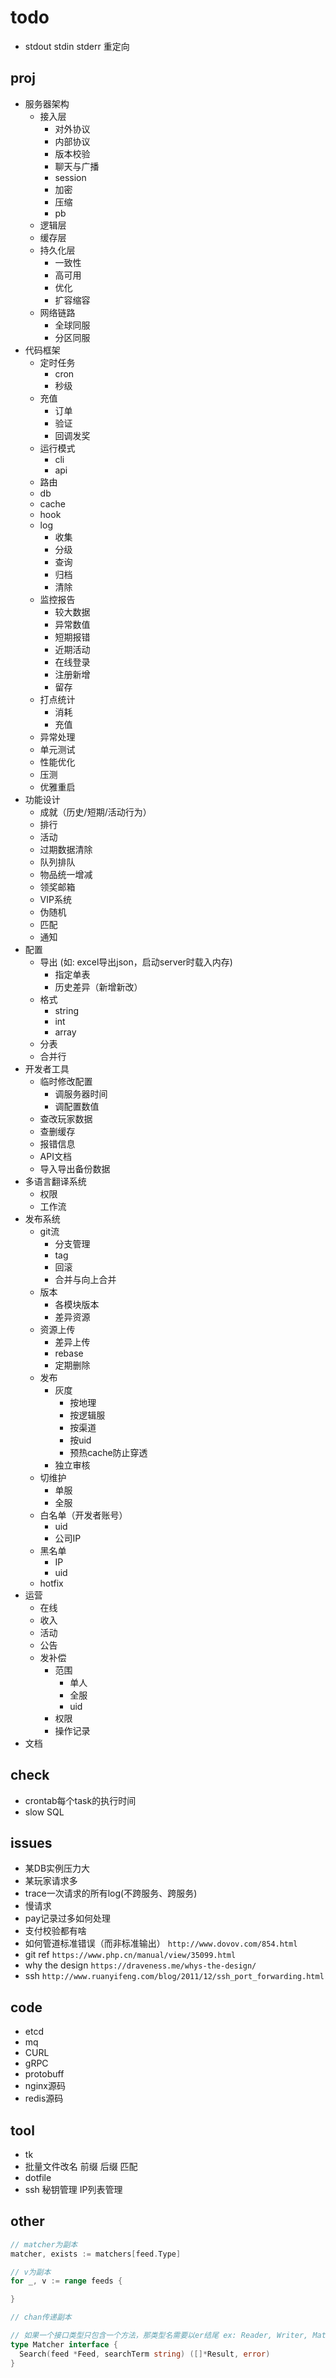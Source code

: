 # todo

- stdout stdin stderr 重定向

## proj

- 服务器架构
  - 接入层
    - 对外协议
    - 内部协议
    - 版本校验
    - 聊天与广播
    - session
    - 加密
    - 压缩
    - pb
  - 逻辑层
  - 缓存层
  - 持久化层
    - 一致性
    - 高可用
    - 优化
    - 扩容缩容
  - 网络链路
    - 全球同服
    - 分区同服
- 代码框架
  - 定时任务
    - cron
    - 秒级
  - 充值
    - 订单
    - 验证
    - 回调发奖
  - 运行模式
    - cli
    - api
  - 路由
  - db
  - cache
  - hook
  - log
    - 收集
    - 分级
    - 查询
    - 归档
    - 清除
  - 监控报告
    - 较大数据
    - 异常数值
    - 短期报错
    - 近期活动
    - 在线登录
    - 注册新增
    - 留存
  - 打点统计
    - 消耗
    - 充值
  - 异常处理
  - 单元测试
  - 性能优化
  - 压测
  - 优雅重启
- 功能设计
  - 成就（历史/短期/活动行为）
  - 排行
  - 活动
  - 过期数据清除
  - 队列排队
  - 物品统一增减
  - 领奖邮箱
  - VIP系统
  - 伪随机
  - 匹配
  - 通知
- 配置
  - 导出 (如: excel导出json，启动server时载入内存)
    - 指定单表
    - 历史差异（新增新改）
  - 格式
    - string
    - int
    - array
  - 分表
  - 合并行
- 开发者工具
  - 临时修改配置
    - 调服务器时间
    - 调配置数值
  - 查改玩家数据
  - 查删缓存
  - 报错信息
  - API文档
  - 导入导出备份数据
- 多语言翻译系统
  - 权限
  - 工作流
- 发布系统
  - git流
    - 分支管理
    - tag
    - 回滚
    - 合并与向上合并
  - 版本
    - 各模块版本
    - 差异资源
  - 资源上传
    - 差异上传
    - rebase
    - 定期删除
  - 发布
    - 灰度
      - 按地理
      - 按逻辑服
      - 按渠道
      - 按uid
      - 预热cache防止穿透
    - 独立审核
  - 切维护
    - 单服
    - 全服
  - 白名单（开发者账号）
    - uid
    - 公司IP
  - 黑名单
    - IP
    - uid
  - hotfix
- 运营
  - 在线
  - 收入
  - 活动
  - 公告
  - 发补偿
    - 范围
      - 单人
      - 全服
      - uid
    - 权限
    - 操作记录
- 文档

## check

- crontab每个task的执行时间
- slow SQL

## issues

- 某DB实例压力大
- 某玩家请求多
- trace一次请求的所有log(不跨服务、跨服务)
- 慢请求
- pay记录过多如何处理
- 支付校验都有啥
- 如何管道标准错误（而非标准输出） `http://www.dovov.com/854.html`
- git ref `https://www.php.cn/manual/view/35099.html`
- why the design `https://draveness.me/whys-the-design/`
- ssh `http://www.ruanyifeng.com/blog/2011/12/ssh_port_forwarding.html`

## code

- etcd  
- mq  
- CURL  
- gRPC  
- protobuff  
- nginx源码  
- redis源码  

## tool

- tk  
- 批量文件改名 前缀 后缀 匹配  
- dotfile  
- ssh 秘钥管理 IP列表管理  

## other

```go
// matcher为副本
matcher, exists := matchers[feed.Type]

// v为副本
for _, v := range feeds {

}

// chan传递副本

// 如果一个接口类型只包含一个方法，那类型名需要以er结尾 ex: Reader, Writer, Matcher...
type Matcher interface {
  Search(feed *Feed, searchTerm string) ([]*Result, error)
}

```
